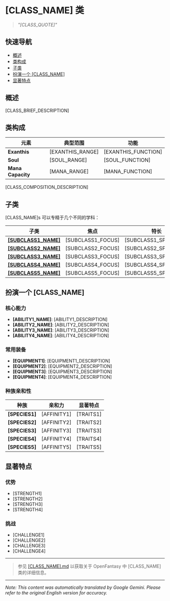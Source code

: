 # [CLASS_NAME] 类

> *"[CLASS_QUOTE]"*

## 快速导航

- [概述](#overview)
- [类构成](#class-composition)
- [子类](#subclasses)
- [扮演一个 [CLASS_NAME]](#playing-a-class_name)
- [显著特点](#notable-traits)

## 概述

[CLASS_BRIEF_DESCRIPTION]

## 类构成

| 元素 | 典型范围 | 功能 |
|---------|---------------|----------|
| **Exanthis** | [EXANTHIS_RANGE] | [EXANTHIS_FUNCTION] |
| **Soul** | [SOUL_RANGE] | [SOUL_FUNCTION] |
| **Mana Capacity** | [MANA_RANGE] | [MANA_FUNCTION] |

[CLASS_COMPOSITION_DESCRIPTION]

## 子类

[CLASS_NAME]s 可以专精于几个不同的学科：

| 子类 | 焦点 | 特长 |
|----------|-------|-----------|
| [**[SUBCLASS1_NAME]**]([SUBCLASS1_FILE]) | [SUBCLASS1_FOCUS] | [SUBCLASS1_SPECIALTY] |
| [**[SUBCLASS2_NAME]**]([SUBCLASS2_FILE]) | [SUBCLASS2_FOCUS] | [SUBCLASS2_SPECIALTY] |
| [**[SUBCLASS3_NAME]**]([SUBCLASS3_FILE]) | [SUBCLASS3_FOCUS] | [SUBCLASS3_SPECIALTY] |
| [**[SUBCLASS4_NAME]**]([SUBCLASS4_FILE]) | [SUBCLASS4_FOCUS] | [SUBCLASS4_SPECIALTY] |
| [**[SUBCLASS5_NAME]**]([SUBCLASS5_FILE]) | [SUBCLASS5_FOCUS] | [SUBCLASS5_SPECIALTY] |

## 扮演一个 [CLASS_NAME]

### 核心能力

- **[ABILITY1_NAME]**: [ABILITY1_DESCRIPTION]
- **[ABILITY2_NAME]**: [ABILITY2_DESCRIPTION]
- **[ABILITY3_NAME]**: [ABILITY3_DESCRIPTION]
- **[ABILITY4_NAME]**: [ABILITY4_DESCRIPTION]

### 常用装备

- **[EQUIPMENT1]**: [EQUIPMENT1_DESCRIPTION]
- **[EQUIPMENT2]**: [EQUIPMENT2_DESCRIPTION]
- **[EQUIPMENT3]**: [EQUIPMENT3_DESCRIPTION]
- **[EQUIPMENT4]**: [EQUIPMENT4_DESCRIPTION]

### 种族亲和性

| 种族 | 亲和力 | 显著特点 |
|---------|----------|----------------|
| **[SPECIES1]** | [AFFINITY1] | [TRAITS1] |
| **[SPECIES2]** | [AFFINITY2] | [TRAITS2] |
| **[SPECIES3]** | [AFFINITY3] | [TRAITS3] |
| **[SPECIES4]** | [AFFINITY4] | [TRAITS4] |
| **[SPECIES5]** | [AFFINITY5] | [TRAITS5] |

## 显著特点

### 优势

- [STRENGTH1]
- [STRENGTH2]
- [STRENGTH3]
- [STRENGTH4]

### 挑战

- [CHALLENGE1]
- [CHALLENGE2]
- [CHALLENGE3]
- [CHALLENGE4]

---

> 参见 [[CLASS_NAME].md]([CLASS_NAME].md) 以获取关于 OpenFantasy 中 [CLASS_NAME] 类的详细信息。


---
_Note: This content was automatically translated by Google Gemini. Please refer to the original English version for accuracy._